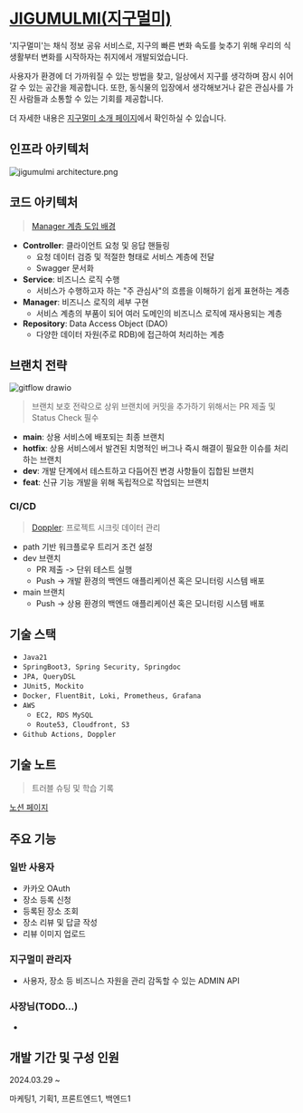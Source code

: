 # [JIGUMULMI(지구멀미)](https://www.jigumulmi.com/)
'지구멀미'는 채식 정보 공유 서비스로, 지구의 빠른 변화 속도를 늦추기 위해 우리의 식생활부터 변화를 시작하자는 취지에서 개발되었습니다.

사용자가 환경에 더 가까워질 수 있는 방법을 찾고, 일상에서 지구를 생각하며 잠시 쉬어갈 수 있는 공간을 제공합니다. 또한, 동식물의 입장에서 생각해보거나 같은 관심사를 가진 사람들과 소통할 수 있는 기회를 제공합니다.

더 자세한 내용은 [지구멀미 소개 페이지](https://developerjoseph.notion.site/dfea728380654c84b4b898b63e411707)에서 확인하실 수 있습니다.

## 인프라 아키텍처
![jigumulmi architecture.png](..%2F..%2FDownloads%2Fjigumulmi%20architecture.png)

## 코드 아키텍처
> [Manager 계층 도입 배경](https://developerjoseph.notion.site/19c519c54f54803fbc94eecba5d173da?pvs=74)
- **Controller**: 클라이언트 요청 및 응답 핸들링
  - 요청 데이터 검증 및 적절한 형태로 서비스 계층에 전달
  - Swagger 문서화
- **Service**: 비즈니스 로직 수행
  - 서비스가 수행하고자 하는 "주 관심사"의 흐름을 이해하기 쉽게 표현하는 계층
- **Manager**: 비즈니스 로직의 세부 구현
  - 서비스 계층의 부품이 되어 여러 도메인의 비즈니스 로직에 재사용되는 계층
- **Repository**: Data Access Object (DAO)
  - 다양한 데이터 자원(주로 RDB)에 접근하여 처리하는 계층

## 브랜치 전략
![gitflow drawio](https://github.com/user-attachments/assets/985708a6-f7dd-4d7b-be58-7db9d65e710c)

> 브랜치 보호 전략으로 상위 브랜치에 커밋을 추가하기 위해서는 PR 제출 및 Status Check 필수
- **main**: 상용 서비스에 배포되는 최종 브랜치
- **hotfix**: 상용 서비스에서 발견된 치명적인 버그나 즉시 해결이 필요한 이슈를 처리하는 브랜치
- **dev**: 개발 단계에서 테스트하고 다듬어진 변경 사항들이 집합된 브랜치
- **feat**: 신규 기능 개발을 위해 독립적으로 작업되는 브랜치

### CI/CD
> [Doppler](https://www.doppler.com/): 프로젝트 시크릿 데이터 관리
- path 기반 워크플로우 트리거 조건 설정
- dev 브랜치
  - PR 제출 -> 단위 테스트 실행
  - Push -> 개발 환경의 백엔드 애플리케이션 혹은 모니터링 시스템 배포
- main 브랜치
  - Push -> 상용 환경의 백엔드 애플리케이션 혹은 모니터링 시스템 배포

## 기술 스택
- `Java21`
- `SpringBoot3, Spring Security, Springdoc`
- `JPA, QueryDSL`
- `JUnit5, Mockito`
- `Docker, FluentBit, Loki, Prometheus, Grafana`
- `AWS`
  - `EC2, RDS MySQL`
  - `Route53, Cloudfront, S3`
- `Github Actions, Doppler`

## 기술 노트
> 트러블 슈팅 및 학습 기록

[노션 페이지](https://developerjoseph.notion.site/6aec3d72c3d641c4a98ba4a55d069536?v=f9513eb4d2644809927f5ab0ca5236ff)

## 주요 기능
### 일반 사용자
- 카카오 OAuth
- 장소 등록 신청
- 등록된 장소 조회
- 장소 리뷰 및 답글 작성
- 리뷰 이미지 업로드

### 지구멀미 관리자
- 사용자, 장소 등 비즈니스 자원을 관리 감독할 수 있는 ADMIN API

### 사장님(TODO...)
- 

## 개발 기간 및 구성 인원
2024.03.29 ~

마케팅1, 기획1, 프론트엔드1, 백엔드1

